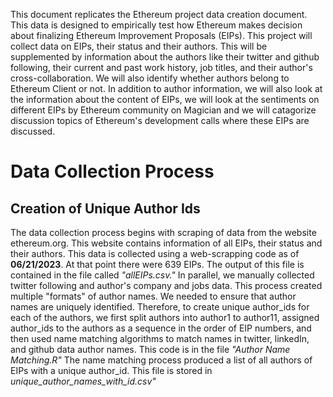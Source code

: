 This document replicates the Ethereum project data creation document. This data is designed to empirically test how Ethereum makes decision about finalizing Ethereum Improvement Proposals (EIPs). This project will collect data on EIPs, their status and their authors. This will be supplemented by information about the authors like their twitter and github following, their current and past work history, job titles, and their author's cross-collaboration. We will also identify whether authors belong to Ethereum Client or not. In addition to author information, we will also look at the information about the content of EIPs, we will look at the sentiments on different EIPs by Ethereum community on Magician and we will catagorize discussion topics of Ethereum's development calls where these EIPs are discussed. 
# Data Collection Process
## Creation of Unique Author Ids
The data collection process begins with scraping of data from the website ethereum.org. This website contains information of all EIPs, their status and their authors. This data is collected using a web-scrapping code as of **06/21/2023**. At that point there were 639 EIPs. The output of this file is contained in the file called *"allEIPs.csv."* In parallel, we manually collected twitter following and author's company and jobs data. This process created multiple "formats" of author names. We needed to ensure that author names are uniquely identified. Therefore, to create unique author_ids for each of the authors, we first split authors into author1 to author11, assigned author_ids to the authors as a sequence in the order of EIP numbers, and then used name matching algorithms to match names in twitter, linkedIn, and github data author names. This code is in the file *"Author Name Matching.R"* The name matching process produced a list of all authors of EIPs with a unique author_id. This file is stored in *unique_author_names_with_id.csv"*  
